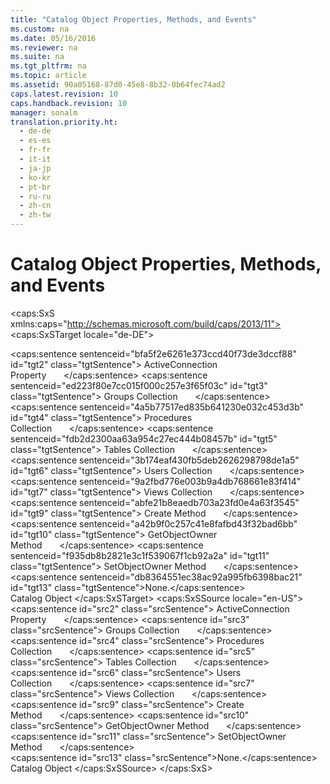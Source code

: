 ```yaml
---
title: "Catalog Object Properties, Methods, and Events"
ms.custom: na
ms.date: 05/16/2016
ms.reviewer: na
ms.suite: na
ms.tgt_pltfrm: na
ms.topic: article
ms.assetid: 90a05168-87d0-45e8-8b32-0b64fec74ad2
caps.latest.revision: 10
caps.handback.revision: 10
manager: sonalm
translation.priority.ht: 
  - de-de
  - es-es
  - fr-fr
  - it-it
  - ja-jp
  - ko-kr
  - pt-br
  - ru-ru
  - zh-cn
  - zh-tw
---
```

# Catalog Object Properties, Methods, and Events
<?xml version="1.0" encoding="utf-8"?>
<caps:SxS xmlns:caps="http://schemas.microsoft.com/build/caps/2013/11">
  <caps:SxSTarget locale="de-DE">
    <developerReferenceWithoutSyntaxDocument xsi:schemaLocation="http://ddue.schemas.microsoft.com/authoring/2003/5 http://dduestorage.blob.core.windows.net/ddueschema/developer.xsd" xmlns="http://ddue.schemas.microsoft.com/authoring/2003/5" xmlns:xlink="http://www.w3.org/1999/xlink" xmlns:xsi="http://www.w3.org/2001/XMLSchema-instance">
      <introduction></introduction>
      <section>
        <title>
          <caps:sentence sentenceid="61ae1f92e68853d74174003a3c41b9e0" id="tgt1" class="tgtSentence">Properties/Collections</caps:sentence>
        </title>
        <content>
          <para>
            <caps:sentence sentenceid="bfa5f2e6261e373ccd40f73de3dccf88" id="tgt2" class="tgtSentence">
              <legacyLink xlink:href="25fff69b-7556-4a28-b6f5-600a4bb0f607">ActiveConnection Property</legacyLink>       </caps:sentence>
          </para>
          <para>
            <caps:sentence sentenceid="ed223f80e7cc015f000c257e3f65f03c" id="tgt3" class="tgtSentence">
              <legacyLink xlink:href="09aa7b0a-69d5-4564-80a7-20ad8189670f">Groups Collection</legacyLink>       </caps:sentence>
          </para>
          <para>
            <caps:sentence sentenceid="4a5b77517ed835b641230e032c453d3b" id="tgt4" class="tgtSentence">
              <legacyLink xlink:href="dc7a38e1-93b9-4034-9af2-ff419e8fb2a3">Procedures Collection</legacyLink>       </caps:sentence>
          </para>
          <para>
            <caps:sentence sentenceid="fdb2d2300aa63a954c27ec444b08457b" id="tgt5" class="tgtSentence">
              <legacyLink xlink:href="38d750e7-f3fb-426e-b4b4-55eea4f1a654">Tables Collection</legacyLink>       </caps:sentence>
          </para>
          <para>
            <caps:sentence sentenceid="3b174eaf430fb5deb2626298798de1a5" id="tgt6" class="tgtSentence">
              <legacyLink xlink:href="0a30fa74-6f10-4410-bd70-882e7c43cd46">Users Collection</legacyLink>       </caps:sentence>
          </para>
          <para>
            <caps:sentence sentenceid="9a2fbd776e003b9a4db768661e83f414" id="tgt7" class="tgtSentence">
              <legacyLink xlink:href="a55d380c-2b7b-4b57-af74-8ba0b3de0db9">Views Collection</legacyLink>       </caps:sentence>
          </para>
        </content>
      </section>
      <section>
        <title>
          <caps:sentence sentenceid="a9ac5a6cc3cbe84f9c18323af2b9007f" id="tgt8" class="tgtSentence">Methods</caps:sentence>
        </title>
        <content>
          <para>
            <caps:sentence sentenceid="abfe21b8eaedb703a23fd0e4a63f3545" id="tgt9" class="tgtSentence">
              <legacyLink xlink:href="64f5c21c-b581-42d8-bdc7-c4f1bebaf105">Create Method</legacyLink>       </caps:sentence>
          </para>
          <para>
            <caps:sentence sentenceid="a42b9f0c257c41e8fafbd43f32bad6bb" id="tgt10" class="tgtSentence">
              <legacyLink xlink:href="8965adf0-9075-4125-8142-73eb700029c3">GetObjectOwner Method</legacyLink>       </caps:sentence>
          </para>
          <para>
            <caps:sentence sentenceid="f935db8b2821e3c1f539067f1cb92a2a" id="tgt11" class="tgtSentence">
              <legacyLink xlink:href="e5170a37-9d6e-43db-bfb6-9b6631fa3048">SetObjectOwner Method</legacyLink>       </caps:sentence>
          </para>
        </content>
      </section>
      <section>
        <title>
          <caps:sentence sentenceid="16908b0605f2645dfcb4c3a8d248cef3" id="tgt12" class="tgtSentence">Events</caps:sentence>
        </title>
        <content>
          <para>
            <caps:sentence sentenceid="db8364551ec38ac92a995fb6398bac21" id="tgt13" class="tgtSentence">None.</caps:sentence>
          </para>
        </content>
      </section>
      <relatedTopics>
        <link xlink:href="bb651639-a488-4e38-b6de-0ed99fa4dd92">Catalog Object</link>
      </relatedTopics>
    </developerReferenceWithoutSyntaxDocument>
  </caps:SxSTarget>
  <caps:SxSSource locale="en-US">
    <developerReferenceWithoutSyntaxDocument xsi:schemaLocation="http://ddue.schemas.microsoft.com/authoring/2003/5 http://dduestorage.blob.core.windows.net/ddueschema/developer.xsd" xmlns="http://ddue.schemas.microsoft.com/authoring/2003/5" xmlns:xlink="http://www.w3.org/1999/xlink" xmlns:xsi="http://www.w3.org/2001/XMLSchema-instance">
      <introduction></introduction>
      <section>
        <title>
          <caps:sentence id="src1" class="srcSentence">Properties/Collections</caps:sentence>
        </title>
        <content>
          <para>
            <caps:sentence id="src2" class="srcSentence">
              <legacyLink xlink:href="25fff69b-7556-4a28-b6f5-600a4bb0f607">ActiveConnection Property</legacyLink>       </caps:sentence>
          </para>
          <para>
            <caps:sentence id="src3" class="srcSentence">
              <legacyLink xlink:href="09aa7b0a-69d5-4564-80a7-20ad8189670f">Groups Collection</legacyLink>       </caps:sentence>
          </para>
          <para>
            <caps:sentence id="src4" class="srcSentence">
              <legacyLink xlink:href="dc7a38e1-93b9-4034-9af2-ff419e8fb2a3">Procedures Collection</legacyLink>       </caps:sentence>
          </para>
          <para>
            <caps:sentence id="src5" class="srcSentence">
              <legacyLink xlink:href="38d750e7-f3fb-426e-b4b4-55eea4f1a654">Tables Collection</legacyLink>       </caps:sentence>
          </para>
          <para>
            <caps:sentence id="src6" class="srcSentence">
              <legacyLink xlink:href="0a30fa74-6f10-4410-bd70-882e7c43cd46">Users Collection</legacyLink>       </caps:sentence>
          </para>
          <para>
            <caps:sentence id="src7" class="srcSentence">
              <legacyLink xlink:href="a55d380c-2b7b-4b57-af74-8ba0b3de0db9">Views Collection</legacyLink>       </caps:sentence>
          </para>
        </content>
      </section>
      <section>
        <title>
          <caps:sentence id="src8" class="srcSentence">Methods</caps:sentence>
        </title>
        <content>
          <para>
            <caps:sentence id="src9" class="srcSentence">
              <legacyLink xlink:href="64f5c21c-b581-42d8-bdc7-c4f1bebaf105">Create Method</legacyLink>       </caps:sentence>
          </para>
          <para>
            <caps:sentence id="src10" class="srcSentence">
              <legacyLink xlink:href="8965adf0-9075-4125-8142-73eb700029c3">GetObjectOwner Method</legacyLink>       </caps:sentence>
          </para>
          <para>
            <caps:sentence id="src11" class="srcSentence">
              <legacyLink xlink:href="e5170a37-9d6e-43db-bfb6-9b6631fa3048">SetObjectOwner Method</legacyLink>       </caps:sentence>
          </para>
        </content>
      </section>
      <section>
        <title>
          <caps:sentence id="src12" class="srcSentence">Events</caps:sentence>
        </title>
        <content>
          <para>
            <caps:sentence id="src13" class="srcSentence">None.</caps:sentence>
          </para>
        </content>
      </section>
      <relatedTopics>
        <link xlink:href="bb651639-a488-4e38-b6de-0ed99fa4dd92">Catalog Object</link>
      </relatedTopics>
    </developerReferenceWithoutSyntaxDocument>
  </caps:SxSSource>
</caps:SxS>